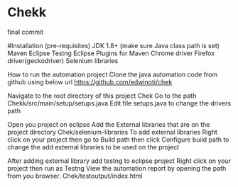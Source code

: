 # Chekk
final commit

#Installation (pre-requisites)
JDK 1.8+ (make sure Java class path is set) Maven Eclipse Testng Eclipse Plugins for Maven Chrome driver Firefox driver(geckodriver) Selenium libraries

How to run the automation project Clone the java automation code from github using below url https://github.com/edwinoti/chek

Navigate to the root directory of this project Chek Go to the path Chekk/src/main/setup/setups.java Edit file setups.java to change the drivers path

Open you project on eclipse Add the External libraries that are on the project directory Chek/selenium-libraries To add external libraries Right click on your project then go to Build path then click Configure build path to change the add external libraries to be used on the project

After adding external library add testng to eclipse project Right click on your project then run as Testng View the automation report by opening the path from you browser. Chek/testoutput/index.html
